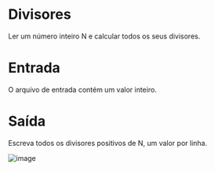 # Divisores

Ler um número inteiro N e calcular todos os seus divisores.

# Entrada

O arquivo de entrada contém um valor inteiro.

# Saída

Escreva todos os divisores positivos de N, um valor por linha.

![image](https://user-images.githubusercontent.com/76081229/175303691-be8429b6-0c0e-4440-87f6-27237c88776a.png)
